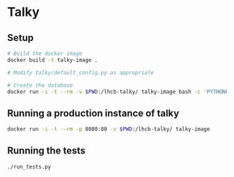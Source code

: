 # Talky

## Setup

```bash
# Build the docker image
docker build -t talky-image .

# Modify talky/default_config.py as appropriate

# Create the database
docker run -i -t --rm -v $PWD:/lhcb-talky/ talky-image bash -c 'PYTHONPATH=/lhcb-talky/ python -m talky --production'
```

## Running a production instance of talky

```bash
docker run -i -t --rm -p 8080:80 -v $PWD:/lhcb-talky/ talky-image
```

## Running the tests

```bash
./run_tests.py
```
